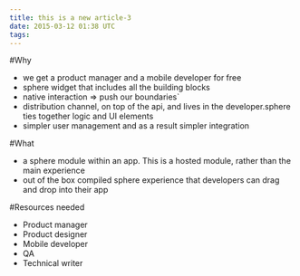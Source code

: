 ```yaml
---
title: this is a new article-3
date: 2015-03-12 01:38 UTC
tags:
---
```



#Why
- we get a product manager and a mobile developer for free
- sphere widget that includes all the building blocks
- native interaction => push our boundaries`
- distribution channel, on top of the api, and lives in the developer.sphere ties together logic and UI elements
- simpler user management and as a result simpler integration

<!--more-->

#What
- a sphere module within an app. This is a hosted module, rather than the main experience
- out of the box compiled sphere experience that developers can drag and drop into their app

#Resources needed
- Product manager
- Product designer
- Mobile developer
- QA
- Technical writer